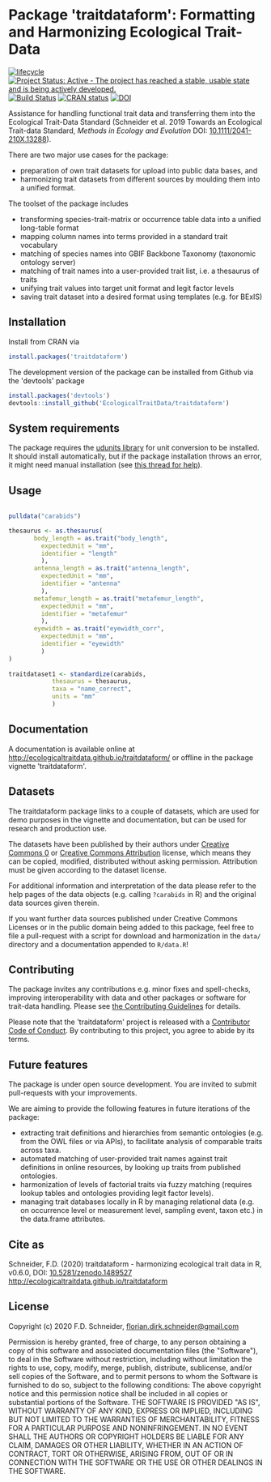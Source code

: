 # Package 'traitdataform': Formatting and Harmonizing Ecological Trait-Data 

[![lifecycle](https://img.shields.io/badge/lifecycle-stable-brightgreen.svg)](https://www.tidyverse.org/lifecycle/#stable) 
[![Project Status: Active - The project has reached a stable, usable state and is being actively developed.](https://www.repostatus.org/badges/latest/active.svg)](https://www.repostatus.org/#active)
[![Build Status](https://travis-ci.com/EcologicalTraitData/traitdataform.svg?branch=master)](https://travis-ci.com/EcologicalTraitData/traitdataform)
[![CRAN status](https://www.r-pkg.org/badges/version/traitdataform)](https://cran.r-project.org/package=traitdataform)
[![DOI](https://zenodo.org/badge/DOI/10.5281/zenodo.1489527.svg)](https://doi.org/10.5281/zenodo.1489527)


Assistance for handling functional trait data and transferring them into the Ecological Trait-Data Standard (Schneider et al. 2019 Towards an Ecological Trait-data Standard, *Methods in Ecology and Evolution* DOI: [10.1111/2041-210X.13288]( https://doi.org/10.1111/2041-210X.13288)). 

There are two major use cases for the package: 

- preparation of own trait datasets for upload into public data bases, and
- harmonizing trait datasets from different sources by moulding them into a unified format.

The toolset of the package includes

- transforming species-trait-matrix or occurrence table data into a unified long-table format
- mapping column names into terms provided in a standard trait vocabulary
- matching of species names into GBIF Backbone Taxonomy (taxonomic ontology server)
- matching of trait names into a user-provided trait list, i.e. a thesaurus of traits
- unifying trait values into target unit format and legit factor levels
- saving trait dataset into a desired format using templates (e.g. for BExIS)

## Installation

Install from CRAN via

```r
install.packages('traitdataform')
```

The development version of the package can be installed from Github via the 'devtools' package

```r
install.packages('devtools')
devtools::install_github('EcologicalTraitData/traitdataform')
```
## System requirements 

The package requires the [udunits library](https://www.unidata.ucar.edu/software/udunits/) for unit conversion to be installed. It should install automatically, but if the package installation throws an error, it might need manual installation (see [this thread for help](https://github.com/r-quantities/units/issues/1)).  

## Usage

```r

pulldata("carabids")

thesaurus <- as.thesaurus(
       body_length = as.trait("body_length", 
         expectedUnit = "mm", 
         identifier = "length"
         ), 
       antenna_length = as.trait("antenna_length", 
         expectedUnit = "mm", 
         identifier = "antenna"
         ),
       metafemur_length = as.trait("metafemur_length", 
         expectedUnit = "mm", 
         identifier = "metafemur"
         ),
       eyewidth = as.trait("eyewidth_corr", 
         expectedUnit = "mm", 
         identifier = "eyewidth"
         )
)
                          
traitdataset1 <- standardize(carabids,
            thesaurus = thesaurus,
            taxa = "name_correct",
            units = "mm"
            )

```
## Documentation

A documentation is available online at http://ecologicaltraitdata.github.io/traitdataform/ or offline in the package vignette 'traitdataform'. 

## Datasets

The traitdataform package links to a couple of datasets, which are used for demo purposes in the vignette and documentation, but can be used for research and production use.  

The datasets have been published by their authors under [Creative Commons 0](https://creativecommons.org/publicdomain/zero/1.0/) or [Creative Commons Attribution](https://creativecommons.org/licenses/by/4.0/) license, which means they can be copied, modified, distributed without asking permission. Attribution must be given according to the dataset license.  

For additional information and interpretation of the data please refer to the help pages of the data objects (e.g. calling `?carabids` in R) and the original data sources given therein. 

If you want  further data sources published under Creative Commons Licenses or in the public domain being added to this package, feel free to file a pull-request with a script for download and harmonization in the `data/` directory and a documentation appended to `R/data.R`! 


## Contributing

The package invites any contributions e.g. minor fixes and spell-checks, improving interoperability with data and other packages or software for trait-data handling. Please see [the Contributing Guidelines](https://ecologicaltraitdata.github.io/traitdataform/CONTRIBUTING.html) for details.

Please note that the 'traitdataform' project is released with a [Contributor Code of Conduct](https://ecologicaltraitdata.github.io/traitdataform/CODE_OF_CONDUCT.html). By contributing to this project, you agree to abide by its terms.

## Future features

The package is under open source development. You are invited to submit pull-requests with your improvements. 

We are aiming to provide the following features in future iterations of the package: 

- extracting trait definitions and hierarchies from semantic ontologies (e.g. from the OWL files or via APIs), to facilitate analysis of comparable traits across taxa. 
- automated matching of user-provided trait names against trait definitions in online resources, by looking up traits from published ontologies.
- harmonization of levels of factorial traits via fuzzy matching (requires lookup tables and ontologies providing legit factor levels). 
- managing trait databases locally in R by managing relational data (e.g. on occurrence level or measurement level, sampling event,  taxon etc.) in the data.frame attributes. 

## Cite as

Schneider, F.D. (2020) traitdataform - harmonizing ecological trait data in R, v0.6.0, DOI: [10.5281/zenodo.1489527](http://dx.doi.org/10.5281/zenodo.1489527) http://ecologicaltraitdata.github.io/traitdataform

## License

Copyright (c) 2020 F.D. Schneider, florian.dirk.schneider@gmail.com

Permission is hereby granted, free of charge, to any person obtaining a copy of
this software and associated documentation files (the "Software"), to deal in
the Software without restriction, including without limitation the rights to
use, copy, modify, merge, publish, distribute, sublicense, and/or sell copies of
the Software, and to permit persons to whom the Software is furnished to do so,
subject to the following conditions:
The above copyright notice and this permission notice shall be included in all
copies or substantial portions of the Software.
THE SOFTWARE IS PROVIDED "AS IS", WITHOUT WARRANTY OF ANY KIND, EXPRESS OR
IMPLIED, INCLUDING BUT NOT LIMITED TO THE WARRANTIES OF MERCHANTABILITY, FITNESS
FOR A PARTICULAR PURPOSE AND NONINFRINGEMENT. IN NO EVENT SHALL THE AUTHORS OR
COPYRIGHT HOLDERS BE LIABLE FOR ANY CLAIM, DAMAGES OR OTHER LIABILITY, WHETHER
IN AN ACTION OF CONTRACT, TORT OR OTHERWISE, ARISING FROM, OUT OF OR IN
CONNECTION WITH THE SOFTWARE OR THE USE OR OTHER DEALINGS IN THE SOFTWARE.
